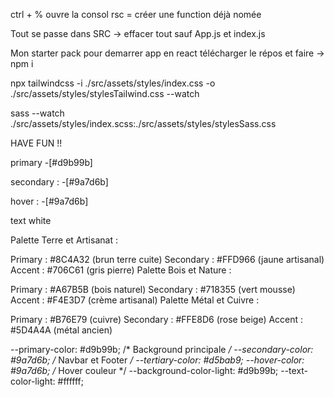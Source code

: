ctrl + % ouvre la consol
rsc = créer une function déjà nomée

Tout se passe dans SRC -> effacer tout sauf App.js et index.js


Mon starter pack pour demarrer app en react télécharger le répos et faire -> npm i


npx tailwindcss -i ./src/assets/styles/index.css -o ./src/assets/styles/stylesTailwind.css --watch

sass --watch ./src/assets/styles/index.scss:./src/assets/styles/stylesSass.css


HAVE FUN !!

primary
-[#d9b99b]

secondary :
-[#9a7d6b]

hover : 
-[#9a7d6b]

text white 



Palette Terre et Artisanat :

Primary : #8C4A32 (brun terre cuite)
Secondary : #FFD966 (jaune artisanal)
Accent : #706C61 (gris pierre)
Palette Bois et Nature :

Primary : #A67B5B (bois naturel)
Secondary : #718355 (vert mousse)
Accent : #F4E3D7 (crème artisanal)
Palette Métal et Cuivre :

Primary : #B76E79 (cuivre)
Secondary : #FFE8D6 (rose beige)
Accent : #5D4A4A (métal ancien)


--primary-color: #d9b99b; /* Background principale */
    --secondary-color: #9a7d6b; /* Navbar et Footer */
    --tertiary-color: #d5bab9;
    --hover-color: #9a7d6b; /* Hover couleur */
    --background-color-light: #d9b99b;
    --text-color-light: #ffffff;